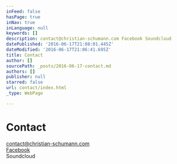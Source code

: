 ```yaml
---
inFeed: false
hasPage: true
inNav: true
inLanguage: null
keywords: []
description: contact@christian-schumann.com Facebook Soundcloud
datePublished: '2016-06-17T21:08:01.445Z'
dateModified: '2016-06-17T21:06:41.695Z'
title: Contact
author: []
sourcePath: _posts/2016-06-17-contact.md
authors: []
publisher: null
starred: false
url: contact/index.html
_type: WebPage

---
```

# Contact

contact@christian-schumann.com  
[Facebook][0]  
Soundcloud

[0]: https://www.facebook.com/ChristianSchumannOfficial/
